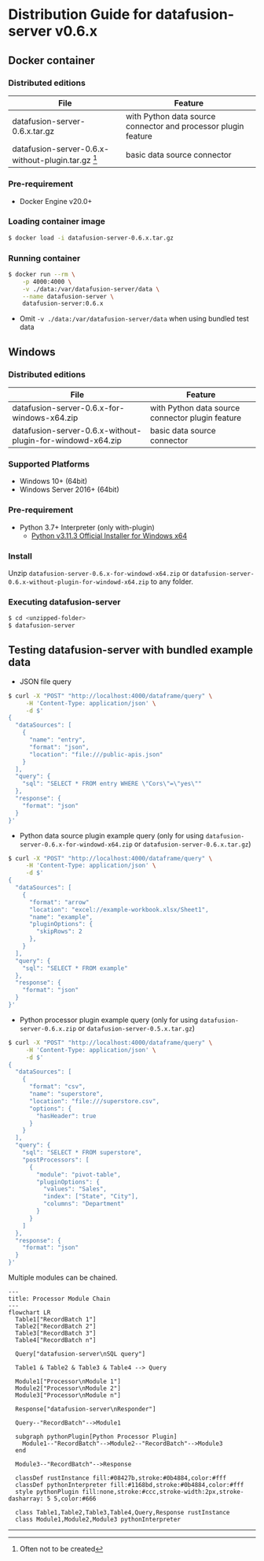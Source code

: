 # Distribution Guide for datafusion-server v0.6.x

## Docker container

### Distributed editions

| File                                         | Feature                                                        |
|----------------------------------------------|----------------------------------------------------------------|
| datafusion-server-0.6.x.tar.gz                     | with Python data source connector and processor plugin feature |
| datafusion-server-0.6.x-without-plugin.tar.gz [^1] | basic data source connector                                    |

[^1]: Often not to be created

### Pre-requirement

* Docker Engine v20.0+

### Loading container image

```sh
$ docker load -i datafusion-server-0.6.x.tar.gz
```

### Running container

```sh
$ docker run --rm \
    -p 4000:4000 \
    -v ./data:/var/datafusion-server/data \
    --name datafusion-server \
    datafusion-server:0.6.x
```

* Omit `-v ./data:/var/datafusion-server/data` when using bundled test data

## Windows

### Distributed editions

| File                                                 | Feature                                           |
|------------------------------------------------------|---------------------------------------------------|
| datafusion-server-0.6.x-for-windows-x64.zip                | with Python data source connector plugin feature  |
| datafusion-server-0.6.x-without-plugin-for-windowd-x64.zip | basic data source connector                       |

### Supported Platforms

* Windows 10+ (64bit)
* Windows Server 2016+ (64bit)

### Pre-requirement

* Python 3.7+ Interpreter (only with-plugin)
  + [Python v3.11.3 Official Installer for Windows x64](https://www.python.org/ftp/python/3.11.3/python-3.11.3-amd64.exe)

### Install

Unzip `datafusion-server-0.6.x-for-windowd-x64.zip` or `datafusion-server-0.6.x-without-plugin-for-windowd-x64.zip` to any folder.

### Executing datafusion-server

```sh
$ cd <unzipped-folder>
$ datafusion-server
```

## Testing datafusion-server with bundled example data

* JSON file query

```sh
$ curl -X "POST" "http://localhost:4000/dataframe/query" \
     -H 'Content-Type: application/json' \
     -d $'
{
  "dataSources": [
    {
      "name": "entry",
      "format": "json",
      "location": "file:///public-apis.json"
    }
  ],
  "query": {
    "sql": "SELECT * FROM entry WHERE \"Cors\"=\"yes\""
  },
  "response": {
    "format": "json"
  }
}'
```

* Python data source plugin example query (only for using `datafusion-server-0.6.x-for-windowd-x64.zip` or `datafusion-server-0.6.x.tar.gz`)

```sh
$ curl -X "POST" "http://localhost:4000/dataframe/query" \
     -H 'Content-Type: application/json' \
     -d $'
{
  "dataSources": [
    {
      "format": "arrow"
      "location": "excel://example-workbook.xlsx/Sheet1",
      "name": "example",
      "pluginOptions": {
        "skipRows": 2
      },
    }
  ],
  "query": {
    "sql": "SELECT * FROM example"
  },
  "response": {
    "format": "json"
  }
}'
```

* Python processor plugin example query (only for using `datafusion-server-0.6.x.zip` or `datafusion-server-0.5.x.tar.gz`)

```sh
$ curl -X "POST" "http://localhost:4000/dataframe/query" \
     -H 'Content-Type: application/json' \
     -d $'
{
  "dataSources": [
    {
      "format": "csv",
      "name": "superstore",
      "location": "file:///superstore.csv",
      "options": {
        "hasHeader": true
      }
    }
  ],
  "query": {
    "sql": "SELECT * FROM superstore",
    "postProcessors": [
      {
        "module": "pivot-table",
        "pluginOptions": {
          "values": "Sales",
          "index": ["State", "City"],
          "columns": "Department"
        }
      }
    ]
  },
  "response": {
    "format": "json"
  }
}'
```

Multiple modules can be chained.

```mermaid
---
title: Processor Module Chain
---
flowchart LR
  Table1["RecordBatch 1"]
  Table2["RecordBatch 2"]
  Table3["RecordBatch 3"]
  Table4["RecordBatch n"]

  Query["datafusion-server\nSQL query"]

  Table1 & Table2 & Table3 & Table4 --> Query

  Module1["Processor\nModule 1"]
  Module2["Processor\nModule 2"]
  Module3["Processor\nModule n"]

  Response["datafusion-server\nResponder"]

  Query--"RecordBatch"-->Module1

  subgraph pythonPlugin[Python Processor Plugin]
    Module1--"RecordBatch"-->Module2--"RecordBatch"-->Module3
  end

  Module3--"RecordBatch"-->Response

  classDef rustInstance fill:#08427b,stroke:#0b4884,color:#fff
  classDef pythonInterpreter fill:#1168bd,stroke:#0b4884,color:#fff
  style pythonPlugin fill:none,stroke:#ccc,stroke-width:2px,stroke-dasharray: 5 5,color:#666

  class Table1,Table2,Table3,Table4,Query,Response rustInstance
  class Module1,Module2,Module3 pythonInterpreter
```

---